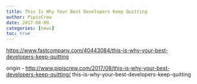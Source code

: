 ```yaml
---
title: This Is Why Your Best Developers Keep Quitting
author: PipisCrew
date: 2017-08-09
categories: [news]
toc: true
---
```


https://www.fastcompany.com/40443084/this-is-why-your-best-developers-keep-quitting

origin - http://www.pipiscrew.com/2017/08/this-is-why-your-best-developers-keep-quitting/ this-is-why-your-best-developers-keep-quitting